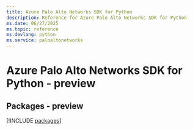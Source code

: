 ```yaml
---
title: Azure Palo Alto Networks SDK for Python
description: Reference for Azure Palo Alto Networks SDK for Python
ms.date: 06/27/2025
ms.topic: reference
ms.devlang: python
ms.service: paloaltonetworks
---
```

# Azure Palo Alto Networks SDK for Python - preview
## Packages - preview
[!INCLUDE [packages](palo-alto-networks-index.md)]